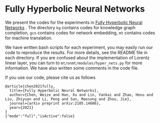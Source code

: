 # Fully Hyperbolic Neural Networks

We present the codes for the experiments in [Fully Hyperbolic Neural Networks](https://arxiv.org/abs/2105.14686) . The directory `kg` contains codes for knowledge graph completion, `gcn` contains codes for network embedding, `mt` contains codes for machine translation. 

We have written bash scripts for each experiment, you may easily run our code to reproduce the results. For more details, see the README file in each directory. If you are confused about the implementation of Lorentz linear layer, you can turn to `mt/onmt/modules/hyper_nets.py` for more information. We have also written some comments in the code file.

If you use our code, please cite us as follows
```
@article{chen2021fully,
  title={Fully Hyperbolic Neural Networks},
  author={Chen, Weize and Han, Xu and Lin, Yankai and Zhao, Hexu and Liu, Zhiyuan and Li, Peng and Sun, Maosong and Zhou, Jie},
  journal={arXiv preprint arXiv:2105.14686},
  year={2021}
}
{"mode":"full","isActive":false}
```
